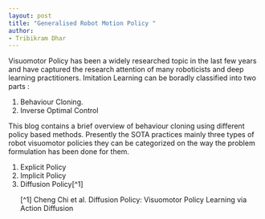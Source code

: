 ```yaml
---
layout: post
title: "Generalised Robot Motion Policy "
author:
- Tribikram Dhar
---
```


Visuomotor Policy has been a widely researched topic in the last few years and have captured the research attention of many roboticists and deep learning practitioners. Imitation Learning can be boradly classified into two parts : 
<ol>
<li>Behaviour Cloning.</li>
<li>Inverse Optimal Control</li>
</ol>

This blog contains a brief overview of behaviour cloning using different policy based methods. Presently the SOTA practices mainly three types of robot visuomotor policies they can be categorized on the way the problem formulation has been done for them. 
<ol>
<li>Explicit Policy</li>
<li>Implicit Policy</li>
<li>Diffusion Policy[^1]</li>







[^1] Cheng Chi et al. Diffusion Policy: Visuomotor Policy Learning via Action Diffusion






